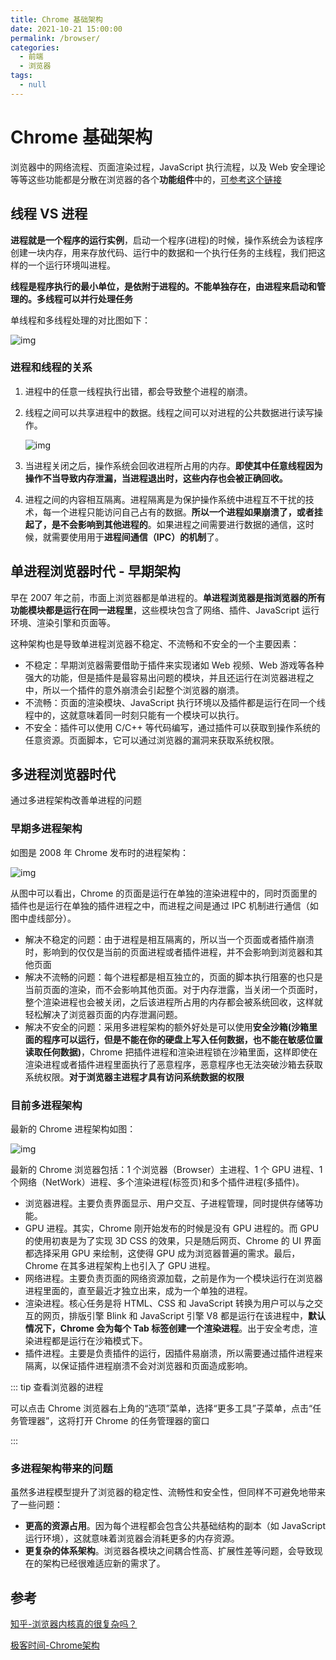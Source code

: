 ```yaml
---
title: Chrome 基础架构
date: 2021-10-21 15:00:00
permalink: /browser/
categories:
  - 前端
  - 浏览器
tags:
  - null
---
```


# Chrome 基础架构

浏览器中的网络流程、页面渲染过程，JavaScript 执行流程，以及 Web 安全理论等等这些功能都是分散在浏览器的各个**功能组件**中的，[可参考这个链接](https://www.zhihu.com/question/290767285/answer/1200063036)

## 线程 VS 进程

**进程就是一个程序的运行实例**，启动一个程序(进程)的时候，操作系统会为该程序创建一块内存，用来存放代码、运行中的数据和一个执行任务的主线程，我们把这样的一个运行环境叫进程。

**线程是程序执行的最小单位，是依附于进程的。不能单独存在，由进程来启动和管理的。多线程可以并行处理任务**

单线程和多线程处理的对比图如下：

![img](/img/95.png)

### 进程和线程的关系

1. 进程中的任意一线程执行出错，都会导致整个进程的崩溃。

2. 线程之间可以共享进程中的数据。线程之间可以对进程的公共数据进行读写操作。

   ![img](/img/96.png)

3. 当进程关闭之后，操作系统会回收进程所占用的内存。**即使其中任意线程因为操作不当导致内存泄漏，当进程退出时，这些内存也会被正确回收。**

4. 进程之间的内容相互隔离。进程隔离是为保护操作系统中进程互不干扰的技术，每一个进程只能访问自己占有的数据。**所以一个进程如果崩溃了，或者挂起了，是不会影响到其他进程的**。如果进程之间需要进行数据的通信，这时候，就需要使用用于**进程间通信（IPC）的机制**了。

## 单进程浏览器时代 - 早期架构

早在 2007 年之前，市面上浏览器都是单进程的。**单进程浏览器是指浏览器的所有功能模块都是运行在同一进程里**，这些模块包含了网络、插件、JavaScript 运行环境、渲染引擎和页面等。

这种架构也是导致单进程浏览器不稳定、不流畅和不安全的一个主要因素：

* 不稳定：早期浏览器需要借助于插件来实现诸如 Web 视频、Web 游戏等各种强大的功能，但是插件是最容易出问题的模块，并且还运行在浏览器进程之中，所以一个插件的意外崩溃会引起整个浏览器的崩溃。
* 不流畅：页面的渲染模块、JavaScript 执行环境以及插件都是运行在同一个线程中的，这就意味着同一时刻只能有一个模块可以执行。
* 不安全：插件可以使用 C/C++ 等代码编写，通过插件可以获取到操作系统的任意资源。页面脚本，它可以通过浏览器的漏洞来获取系统权限。

## 多进程浏览器时代

通过多进程架构改善单进程的问题

### 早期多进程架构

如图是 2008 年 Chrome 发布时的进程架构：

![img](/img/97.png)

从图中可以看出，Chrome 的页面是运行在单独的渲染进程中的，同时页面里的插件也是运行在单独的插件进程之中，而进程之间是通过 IPC 机制进行通信（如图中虚线部分）。

* 解决不稳定的问题：由于进程是相互隔离的，所以当一个页面或者插件崩溃时，影响到的仅仅是当前的页面进程或者插件进程，并不会影响到浏览器和其他页面
* 解决不流畅的问题：每个进程都是相互独立的，页面的脚本执行阻塞的也只是当前页面的渲染，而不会影响其他页面。对于内存泄露，当关闭一个页面时，整个渲染进程也会被关闭，之后该进程所占用的内存都会被系统回收，这样就轻松解决了浏览器页面的内存泄漏问题。
* 解决不安全的问题：采用多进程架构的额外好处是可以使用**安全沙箱(沙箱里面的程序可以运行，但是不能在你的硬盘上写入任何数据，也不能在敏感位置读取任何数据)**，Chrome 把插件进程和渲染进程锁在沙箱里面，这样即使在渲染进程或者插件进程里面执行了恶意程序，恶意程序也无法突破沙箱去获取系统权限。**对于浏览器主进程才具有访问系统数据的权限**

### 目前多进程架构

最新的 Chrome 进程架构如图：

![img](/img/98.png)

最新的 Chrome 浏览器包括：1 个浏览器（Browser）主进程、1 个 GPU 进程、1 个网络（NetWork）进程、多个渲染进程(标签页)和多个插件进程(多插件)。

* 浏览器进程。主要负责界面显示、用户交互、子进程管理，同时提供存储等功能。
* GPU 进程。其实，Chrome 刚开始发布的时候是没有 GPU 进程的。而 GPU 的使用初衷是为了实现 3D CSS 的效果，只是随后网页、Chrome 的 UI 界面都选择采用 GPU 来绘制，这使得 GPU 成为浏览器普遍的需求。最后，Chrome 在其多进程架构上也引入了 GPU 进程。
* 网络进程。主要负责页面的网络资源加载，之前是作为一个模块运行在浏览器进程里面的，直至最近才独立出来，成为一个单独的进程。
* 渲染进程。核心任务是将 HTML、CSS 和 JavaScript 转换为用户可以与之交互的网页，排版引擎 Blink 和 JavaScript 引擎 V8 都是运行在该进程中，**默认情况下，Chrome 会为每个 Tab 标签创建一个渲染进程**。出于安全考虑，渲染进程都是运行在沙箱模式下。
* 插件进程。主要是负责插件的运行，因插件易崩溃，所以需要通过插件进程来隔离，以保证插件进程崩溃不会对浏览器和页面造成影响。

::: tip 查看浏览器的进程

可以点击 Chrome 浏览器右上角的“选项”菜单，选择“更多工具”子菜单，点击“任务管理器”，这将打开 Chrome 的任务管理器的窗口

:::

### 多进程架构带来的问题

虽然多进程模型提升了浏览器的稳定性、流畅性和安全性，但同样不可避免地带来了一些问题：

* **更高的资源占用**。因为每个进程都会包含公共基础结构的副本（如 JavaScript 运行环境），这就意味着浏览器会消耗更多的内存资源。
* **更复杂的体系架构**。浏览器各模块之间耦合性高、扩展性差等问题，会导致现在的架构已经很难适应新的需求了。



## 参考

[知乎-浏览器内核真的很复杂吗？](https://www.zhihu.com/question/290767285/answer/1200063036)

[极客时间-Chrome架构](https://time.geekbang.org/column/article/113513)

